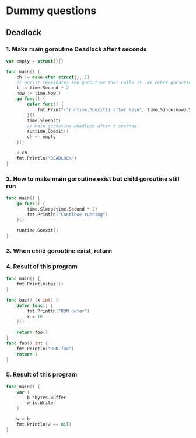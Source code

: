 # Dummy questions

## Deadlock

### 1. Make main goroutine Deadlock after t seconds

```go
var empty = struct{}{}

func main() {
	ch := make(chan struct{}, 1)
	// Goexit terminates the goroutine that calls it. No other goroutine is affected.
	t := time.Second * 2
	now := time.Now()
	go func() {
		defer func() {
			fmt.Printf("runtime.Goexit() after %s\n", time.Since(now).String())
		}()
		time.Sleep(t)
		// Main goroutine deadlock after t seconds
		runtime.Goexit()
		ch <- empty
	}()

	<-ch
	fmt.Println("DEADLOCK")
}

```

### 2. How to make main goroutine exist but child goroutine still run

```go
func main() {
	go func() {
		time.Sleep(time.Second * 2)
		fmt.Println("Continue running")
	}()

	runtime.Goexit()
}
```

### 3. When child goroutine exist, return

### 4. Result of this program

```go
func main() {
	fmt.Println(baz())
}

func baz() (x int) {
	defer func() {
		fmt.Println("RUN defer")
		x = 10
	}()

	return foo()
}
func foo() int {
	fmt.Println("RUN foo")
	return 1
}
```

### 5. Result of this program

```go
func main() {
    var (
        b *bytes.Buffer
        w io.Writer
    )

    w = b
    fmt.Println(w == nil)
}
```

